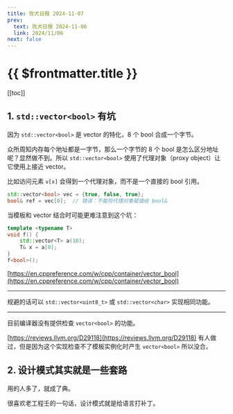 ```yaml
---
title: 败犬日报 2024-11-07
prev:
  text: 败犬日报 2024-11-06
  link: 2024/11/06
next: false
---
```


# {{ $frontmatter.title }}

[[toc]]

## 1. `std::vector<bool>` 有坑

因为 `std::vector<bool>` 是 vector 的特化，8 个 bool 合成一个字节。

众所周知内存每个地址都是一字节，那么一个字节的 8 个 bool 是怎么区分地址呢？显然做不到。所以 `std::vector<bool>` 使用了代理对象（proxy object）让它使用上接近 vector。

比如访问元素 `v[x]` 会得到一个代理对象，而不是一个直接的 bool 引用。

```cpp
std::vector<bool> vec = {true, false, true};
bool& ref = vec[0];  // 错误：不能将代理对象赋值给 bool&
```

当模板和 vector 结合时可能更难注意到这个坑：

```cpp
template <typename T>
void f() {
    std::vector<T> a(10);
    T& x = a[0];
}
f<bool>();
```

[https://en.cppreference.com/w/cpp/container/vector_bool](https://en.cppreference.com/w/cpp/container/vector_bool)

***

规避的话可以 `std::vector<uint8_t>` 或 `std::vector<char>` 实现相同功能。

***

目前编译器没有提供检查 `vector<bool>` 的功能。

[https://reviews.llvm.org/D29118](https://reviews.llvm.org/D29118) 有人做过，但是因为这个实现检查不了模板实例化时产生 `vector<bool>` 所以没合。

## 2. 设计模式其实就是一些套路

用的人多了，就成了典。

很喜欢老工程壬的一句话，设计模式就是给语言打补丁。
